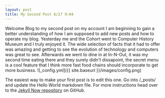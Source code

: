 ```yaml
---
layout: post
title: My Second Post 6/27 9:04
---
```


Welcome Blog to my second post on my account I am beginning to gain a better understanding of how I am supposed to add new posts and how to operate my blog. Yesterday me and the Cohort went to Computer History Museum and I truly enjoyed it. The wide selection of facts that it had to offer was amazing and getting to see the evolution of technology and computers was great to see. Afterwards we went to dine in at In-N-Out, it was my second time eating there and they surely didn't dissapoint, the secret menu is a cool feature that I think more fast food chains should incorporate to get more business.
![_config.yml]({{ site.baseurl }}/images/config.png)

The easiest way to make your first post is to edit this one. Go into /_posts/ and update the Hello World markdown file. For more instructions head over to the [Jekyll Now repository](https://github.com/barryclark/jekyll-now) on GitHub.
